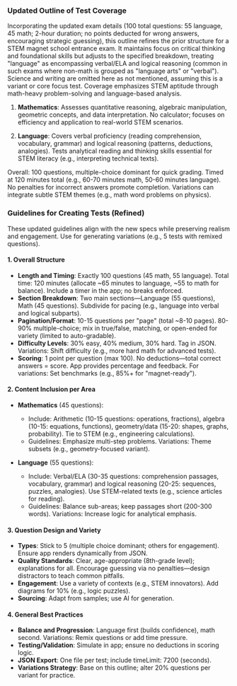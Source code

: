 ### Updated Outline of Test Coverage

Incorporating the updated exam details (100 total questions: 55 language, 45 math; 2-hour duration; no points deducted for wrong answers, encouraging strategic guessing), this outline refines the prior structure for a STEM magnet school entrance exam. It maintains focus on critical thinking and foundational skills but adjusts to the specified breakdown, treating "language" as encompassing verbal/ELA and logical reasoning (common in such exams where non-math is grouped as "language arts" or "verbal"). Science and writing are omitted here as not mentioned, assuming this is a variant or core focus test. Coverage emphasizes STEM aptitude through math-heavy problem-solving and language-based analysis.

1. **Mathematics**: Assesses quantitative reasoning, algebraic manipulation, geometric concepts, and data interpretation. No calculator; focuses on efficiency and application to real-world STEM scenarios.

2. **Language**: Covers verbal proficiency (reading comprehension, vocabulary, grammar) and logical reasoning (patterns, deductions, analogies). Tests analytical reading and thinking skills essential for STEM literacy (e.g., interpreting technical texts).

Overall: 100 questions, multiple-choice dominant for quick grading. Timed at 120 minutes total (e.g., 60-70 minutes math, 50-60 minutes language). No penalties for incorrect answers promote completion. Variations can integrate subtle STEM themes (e.g., math word problems on physics).

### Guidelines for Creating Tests (Refined)

These updated guidelines align with the new specs while preserving realism and engagement. Use for generating variations (e.g., 5 tests with remixed questions).

#### 1. **Overall Structure**
   - **Length and Timing**: Exactly 100 questions (45 math, 55 language). Total time: 120 minutes (allocate ~65 minutes to language, ~55 to math for balance). Include a timer in the app; no breaks enforced.
   - **Section Breakdown**: Two main sections—Language (55 questions), Math (45 questions). Subdivide for pacing (e.g., language into verbal and logical subparts).
   - **Pagination/Format**: 10-15 questions per "page" (total ~8-10 pages). 80-90% multiple-choice; mix in true/false, matching, or open-ended for variety (limited to auto-gradable).
   - **Difficulty Levels**: 30% easy, 40% medium, 30% hard. Tag in JSON. Variations: Shift difficulty (e.g., more hard math for advanced tests).
   - **Scoring**: 1 point per question (max 100). No deductions—total correct answers = score. App provides percentage and feedback. For variations: Set benchmarks (e.g., 85%+ for "magnet-ready").

#### 2. **Content Inclusion per Area**
   - **Mathematics** (45 questions):
     - Include: Arithmetic (10-15 questions: operations, fractions), algebra (10-15: equations, functions), geometry/data (15-20: shapes, graphs, probability). Tie to STEM (e.g., engineering calculations).
     - Guidelines: Emphasize multi-step problems. Variations: Theme subsets (e.g., geometry-focused variant).

   - **Language** (55 questions):
     - Include: Verbal/ELA (30-35 questions: comprehension passages, vocabulary, grammar) and logical reasoning (20-25: sequences, puzzles, analogies). Use STEM-related texts (e.g., science articles for reading).
     - Guidelines: Balance sub-areas; keep passages short (200-300 words). Variations: Increase logic for analytical emphasis.

#### 3. **Question Design and Variety**
   - **Types**: Stick to 5 (multiple choice dominant; others for engagement). Ensure app renders dynamically from JSON.
   - **Quality Standards**: Clear, age-appropriate (8th-grade level); explanations for all. Encourage guessing via no penalties—design distractors to teach common pitfalls.
   - **Engagement**: Use a variety of contexts (e.g., STEM innovators). Add diagrams for 10% (e.g., logic puzzles).
   - **Sourcing**: Adapt from samples; use AI for generation.

#### 4. **General Best Practices**
   - **Balance and Progression**: Language first (builds confidence), math second. Variations: Remix questions or add time pressure.
   - **Testing/Validation**: Simulate in app; ensure no deductions in scoring logic.
   - **JSON Export**: One file per test; include timeLimit: 7200 (seconds).
   - **Variations Strategy**: Base on this outline; alter 20% questions per variant for practice.
